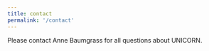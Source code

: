 ```yaml
---
title: contact
permalink: '/contact'
---
```


Please contact Anne Baumgrass for all questions about UNICORN.
